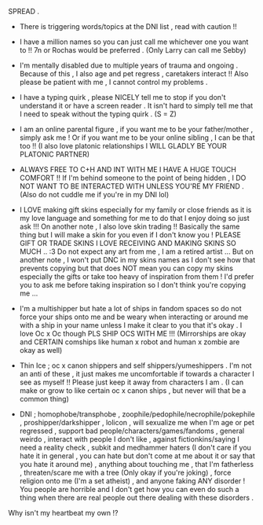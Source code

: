 SPREAD .


- There is triggering words/topics at the DNI list , read with caution !!

- I have a million names so you can just call me whichever one you want to !! 7n or Rochas would be preferred . (Only Larry can call me Sebby)

- I'm mentally disabled due to multiple years of trauma and ongoing . Because of this , I also age and pet regress , caretakers interact !! Also please be patient with me , I cannot control my problems . 

- I have a typing quirk , please NICELY tell me to stop if you don't understand it or have a screen reader . It isn't hard to simply tell me that I need to speak without the typing quirk . (S = Z)

- I am an online parental figure , if you want me to be your father/mother , simply ask me ! Or if you want me to be your online sibling , I can be that too !! (I also love platonic relationships I WILL GLADLY BE YOUR PLATONIC PARTNER)

- ALWAYS FREE TO C+H AND INT WITH ME I HAVE A HUGE TOUCH COMFORT !! If I'm behind someone to the point of being hidden , I DO NOT WANT TO BE INTERACTED WITH UNLESS YOU'RE MY FRIEND . (Also do not cuddle me if you're in my DNI lol)

- I LOVE making gift skins especially for my family or close friends as it is my love language and something for me to do that I enjoy doing so just ask !!! On another note , I also love skin trading !! Basically the same thing but I will make a skin for you even if I don't know you ! PLEASE GIFT OR TRADE SKINS I LOVE RECEIVING AND MAKING SKINS SO MUCH .. :3 Do not expect any art from me , I am a retired artist ... But on another note , I won't put DNC in my skins names as I don't see how that prevents copying but that does NOT mean you can copy my skins especially the gifts or take too heavy of inspiration from them ! I'd prefer you to ask me before taking inspiration so I don't think you're copying me ...

- I'm a multishipper but hate a lot of ships in fandom spaces so do not force your ships onto me and be weary when interacting or around me with a ship in your name unless I make it clear to you that it's okay . I love Oc x Oc though PLS SHIP OCS WITH ME !!! (Mirrorships are okay and CERTAIN comships like human x robot and human x zombie are okay as well)

- Thin Ice ; oc x canon shippers and self shippers/yumeshippers . I'm not an anti of these , it just makes me uncomfortable if towards a character I see as myself !! Please just keep it away from characters I am . (I can make or grow to like certain oc x canon ships , but never will that be a common thing)

- DNI ; homophobe/transphobe , zoophile/pedophile/necrophile/pokephile , proshipper/darkshipper , lolicon , will sexualize me when I'm age or pet regressed , support bad people/characters/games/fandoms , general weirdo , interact with people I don't like , against fictionkins/saying I need a reality check , subkit and medhammer haters (I don't care if you hate it in general , you can hate but don't come at me about it or say that you hate it around me) , anything about touching me , that I'm fatherless , threaten/scare me with a tree (Only okay if you're joking) , force religion onto me (I'm a set atheist) , and anyone faking ANY disorder ! You people are horrible and I don't get how you can even do such a thing when there are real people out there dealing with these disorders .


Why isn't my heartbeat my own !?
